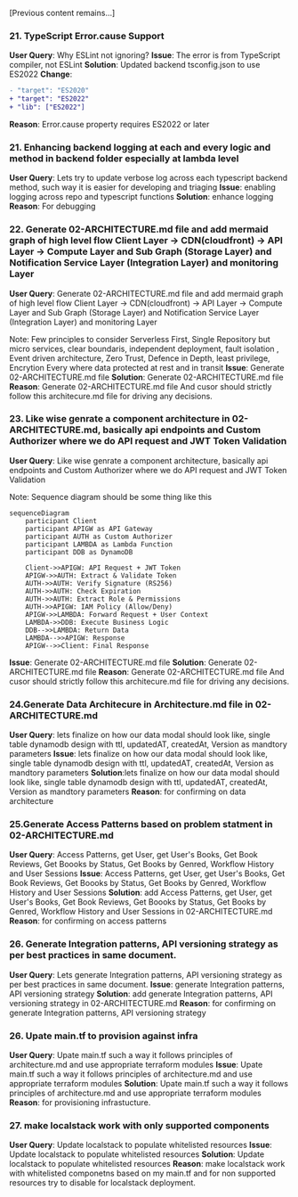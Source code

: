 [Previous content remains...]

### 21. TypeScript Error.cause Support
**User Query**: Why ESLint not ignoring?
**Issue**: The error is from TypeScript compiler, not ESLint
**Solution**: Updated backend tsconfig.json to use ES2022
**Change**:
```diff
- "target": "ES2020"
+ "target": "ES2022"
+ "lib": ["ES2022"]
```
**Reason**: Error.cause property requires ES2022 or later



### 21. Enhancing backend logging at each and every logic and method in backend folder especially at lambda level
**User Query**: Lets try to update verbose log across each typescript backend method, such way it is easier for developing and triaging
**Issue**: enabling logging across repo and typescript functions
**Solution**: enhance logging
**Reason**: For debugging


### 22. Generate 02-ARCHITECTURE.md file and add mermaid graph of high level flow Client Layer -> CDN(cloudfront) -> API Layer -> Compute Layer and Sub Graph (Storage Layer) and Notification Service Layer (Integration Layer) and monitoring Layer
**User Query**: Generate 02-ARCHITECTURE.md file and add mermaid graph of high level flow Client Layer -> CDN(cloudfront) -> API Layer -> Compute Layer and Sub Graph (Storage Layer) and Notification Service Layer (Integration Layer) and monitoring Layer

Note: Few principles to consider Serverless First, Single Repository but micro services, clear boundaris, independent deployment, fault isolation , Event driven architecture, Zero Trust, Defence in Depth, least privilege, Encrytion Every where data protected at rest and in transit
**Issue**:  Generate 02-ARCHITECTURE.md file
**Solution**:  Generate 02-ARCHITECTURE.md file
**Reason**:  Generate 02-ARCHITECTURE.md file And cusor should strictly follow this architecure.md file for driving any decisions.



### 23. Like wise genrate  a component architecture in 02-ARCHITECTURE.md, basically api endpoints and Custom Authorizer where we do API request and JWT Token Validation
**User Query**: Like wise genrate  a component architecture, basically api endpoints and Custom Authorizer where we do API request and JWT Token Validation

Note: Sequence diagram should be some thing like this

```
sequenceDiagram
    participant Client
    participant APIGW as API Gateway
    participant AUTH as Custom Authorizer
    participant LAMBDA as Lambda Function
    participant DDB as DynamoDB
    
    Client->>APIGW: API Request + JWT Token
    APIGW->>AUTH: Extract & Validate Token
    AUTH->>AUTH: Verify Signature (RS256)
    AUTH->>AUTH: Check Expiration
    AUTH->>AUTH: Extract Role & Permissions
    AUTH->>APIGW: IAM Policy (Allow/Deny)
    APIGW->>LAMBDA: Forward Request + User Context
    LAMBDA->>DDB: Execute Business Logic
    DDB-->>LAMBDA: Return Data
    LAMBDA-->>APIGW: Response
    APIGW-->>Client: Final Response
```
**Issue**:  Generate 02-ARCHITECTURE.md file
**Solution**:  Generate 02-ARCHITECTURE.md file
**Reason**:  Generate 02-ARCHITECTURE.md file And cusor should strictly follow this architecure.md file for driving any decisions.


### 24.Generate  Data Architecure in Architecture.md file  in  02-ARCHITECTURE.md
**User Query**: lets finalize on how our data modal should look like, single table dynamodb design with ttl, updatedAT, createdAt, Version as mandtory parameters
**Issue**: lets finalize on how our data modal should look like, single table dynamodb design with ttl, updatedAT, createdAt, Version as mandtory parameters
**Solution**:lets finalize on how our data modal should look like, single table dynamodb design with ttl, updatedAT, createdAt, Version as mandtory parameters
**Reason**: for confirming on data architecture


### 25.Generate  Access Patterns based on problem statment in  02-ARCHITECTURE.md
**User Query**: Access Patterns, get User, get User's Books, Get Book Reviews, Get Boooks by Status, Get Books by Genred, Workflow History and User Sessions
**Issue**: Access Patterns, get User, get User's Books, Get Book Reviews, Get Boooks by Status, Get Books by Genred, Workflow History and User Sessions
**Solution**: add Access Patterns, get User, get User's Books, Get Book Reviews, Get Boooks by Status, Get Books by Genred, Workflow History and User Sessions in  02-ARCHITECTURE.md
**Reason**: for confirming on access patterns



### 26. Generate Integration patterns, API versioning strategy as per best practices in same document.
**User Query**:  Lets generate Integration patterns, API versioning strategy as per best practices in same document.
**Issue**: generate Integration patterns, API versioning strategy
**Solution**: add generate Integration patterns, API versioning strategy in  02-ARCHITECTURE.md
**Reason**: for confirming on generate Integration patterns, API versioning strategy


### 26. Upate main.tf to provision against infra
**User Query**:  Upate main.tf such a way it follows principles of architecture.md and use appropriate terraform modules
**Issue**: Upate main.tf such a way it follows principles of architecture.md and use appropriate terraform modules
**Solution**: Upate main.tf such a way it follows principles of architecture.md and use appropriate terraform modules
**Reason**: for provisioning infrastucture.


### 27. make localstack work with only supported components
**User Query**:  Update localstack to populate whitelisted resources
**Issue**: Update localstack to populate whitelisted resources
**Solution**: Update localstack to populate whitelisted resources
**Reason**: make localstack work with whitelisted componetns based on my main.tf and for non supported resources try to disable for localstack deployment.